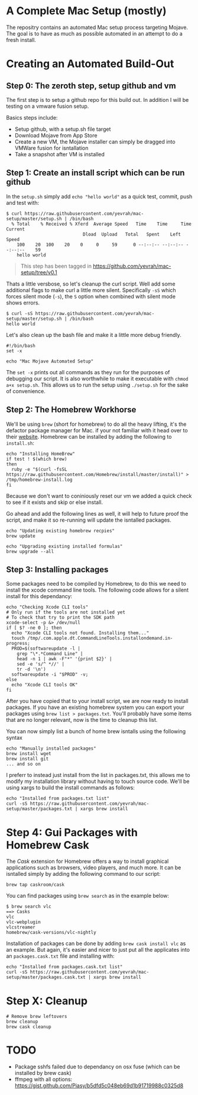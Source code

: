A Complete Mac Setup (mostly)
=============================

The repositry contains an automated Mac setup process targeting Mojave. The goal is to have as much as possible automated in an attempt to do a fresh install.



Creating an Automated Build-Out
===============================

## Step 0: The zeroth step, setup github and vm

The first step is to setup a github repo for this build out. In addition I will be testing on a vmware fusion setup.

Basics steps include:

  * Setup github, with a setup.sh file target
  * Download Mojave from App Store
  * Create a new VM, the Mojave installer can simply be dragged into VMWare fusion for isntallation
  * Take a snapshot after VM is installed

## Step 1: Create an install script which can be run github

In the `setup.sh` simply add `echo "hello world"` as a quick test, commit, push and test with:

    $ curl https://raw.githubusercontent.com/yevrah/mac-setup/master/setup.sh | /bin/bash
      % Total    % Received % Xferd  Average Speed   Time    Time     Time  Current
                                 Dload  Upload   Total   Spent    Left  Speed
        100    20  100    20    0     0     59      0 --:--:-- --:--:-- --:--:--    59
        hello world

> This step has been tagged in https://github.com/yevrah/mac-setup/tree/v0.1

Thats a little versbose, so let's cleanup the curl script. Well add some additional flags to make curl a little more silent. Specifically `-sS` which forces silent mode (`-s`), the `S` option when combined with silent mode shows errors.

    $ curl -sS https://raw.githubusercontent.com/yevrah/mac-setup/master/setup.sh | /bin/bash
    hello world

Let's also clean up the bash file and make it a little more debug friendly.

    #!/bin/bash
    set -x

    echo "Mac Mojave Automated Setup"

The `set -x` prints out all commands as they run for the purposes of debugging our script. It is also worthwhile to make it executable with `chmod a+x setup.sh`. This allows us to run the setup using `./setup.sh` for the sake of convenience.

## Step 2: The Homebrew Workhorse

We'll be using `brew` (short for homebrew) to do all the heavy lifting, it's the defactor package manager for Mac. if your not familiar with it head over to their [website](https://docs.brew.sh/). Homebrew can be installed by adding the following to `install.sh`:

    echo "Installing HomeBrew"
    if test ! $(which brew)
    then
      ruby -e "$(curl -fsSL https://raw.githubusercontent.com/Homebrew/install/master/install)" > /tmp/homebrew-install.log
    fi

Because we don't want to coniniously reset our vm we added a quick check to see if it exists and skip or else install.



Go ahead and add the following lines as well, it will help to future proof the script, and make it so re-running will update the isntalled packages.


    echo "Updating existing homebrew recpies"
    brew update

    echo "Upgrading existing installed formulas"
    brew upgrade --all

## Step 3: Installing packages

Some packages need to be compiled by Homebrew, to do this we need to install the xcode command line tools. The following code allows for a silent install for this dependancy:


    echo "Checking Xcode CLI tools"
    # Only run if the tools are not installed yet
    # To check that try to print the SDK path
    xcode-select -p &> /dev/null
    if [ $? -ne 0 ]; then
      echo "Xcode CLI tools not found. Installing them..."
      touch /tmp/.com.apple.dt.CommandLineTools.installondemand.in-progress;
      PROD=$(softwareupdate -l |
        grep "\*.*Command Line" |
        head -n 1 | awk -F"*" '{print $2}' |
        sed -e 's/^ *//' |
        tr -d '\n')
      softwareupdate -i "$PROD" -v;
    else
      echo "Xcode CLI tools OK"
    fi

After you have copied that to your install script, we are now ready to install packages. If you have an existing homebrew system you can export your packages using `brew list > packages.txt`. You'll probably have some items that are no longer relevant, now is the time to cleanup this list.

You can now simply list a bunch of home brew isntalls using the following syntax

    echo "Manually installed packages"
    brew install wget
    brew install git
    ... and so on

I preferr to instead just install from the list in packages.txt, this allows me to modify my installation library without having to touch source code. We'll be using xargs to build the install commands as follows:

    echo "Installed from packages.txt list"
    curl -sS https://raw.githubusercontent.com/yevrah/mac-setup/master/packages.txt | xargs brew install

# Step 4: Gui Packages with Homebrew Cask

The *Cask* extension for Homebrew offers a way to install graphical applications such as browsers, video players, and much more. It can be isntalled simply by adding the following command to our script:

    brew tap caskroom/cask

You can find packages using `brew search` as in the example below:

    $ brew search vlc
    ==> Casks
    vlc
    vlc-webplugin
    vlcstreamer
    homebrew/cask-versions/vlc-nightly

Installation of packages can be done by adding `brew cask install vlc` as an example. But again, it's easier and nicer to just put all the applicates into an `packages.cask.txt` file and installing with:

    
    echo "Installed from packages.cask.txt list"
    curl -sS https://raw.githubusercontent.com/yevrah/mac-setup/master/packages.cask.txt | xargs brew install

# Step X: Cleanup

    # Remove brew leftovers
    brew cleanup
    brew cask cleanup
    
# TODO

* Package sshfs failed due to dependancy on osx fuse (which can be installed by brew cask)
* ffmpeg with all options: https://gist.github.com/Piasy/b5dfd5c048eb69d1b91719988c0325d8
